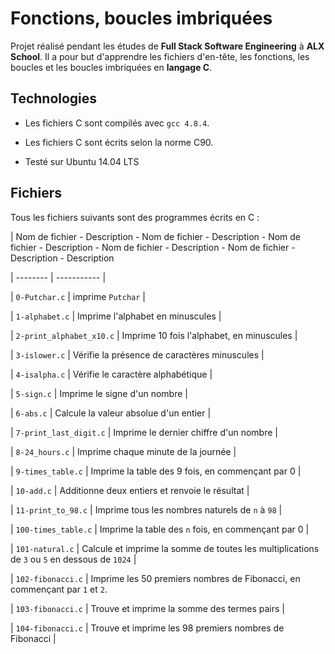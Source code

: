 # Fonctions, boucles imbriquées
		

		
Projet réalisé pendant les études de **Full Stack Software Engineering** à **ALX School**. Il a pour but d'apprendre les fichiers d'en-tête, les fonctions, les boucles et les boucles imbriquées en **langage C**.
		

		
## Technologies
		
* Les fichiers C sont compilés avec `gcc 4.8.4`.
		
* Les fichiers C sont écrits selon la norme C90.
		
* Testé sur Ubuntu 14.04 LTS
		

		
## Fichiers
		
Tous les fichiers suivants sont des programmes écrits en C :
		

		
| Nom de fichier - Description - Nom de fichier - Description - Nom de fichier - Description - Nom de fichier - Description - Nom de fichier - Description - Description
		
| -------- | ----------- |
		
| `0-Putchar.c` | imprime `Putchar` |
		
| `1-alphabet.c` | Imprime l'alphabet en minuscules |
		
| `2-print_alphabet_x10.c` | Imprime 10 fois l'alphabet, en minuscules |
		
| `3-islower.c` | Vérifie la présence de caractères minuscules |
		
| `4-isalpha.c` | Vérifie le caractère alphabétique |
		
| `5-sign.c` | Imprime le signe d'un nombre |
		
| `6-abs.c` | Calcule la valeur absolue d'un entier |
		
| `7-print_last_digit.c` | Imprime le dernier chiffre d'un nombre |
		
| `8-24_hours.c` | Imprime chaque minute de la journée |
		
| `9-times_table.c` | Imprime la table des 9 fois, en commençant par 0 |
		
| `10-add.c` | Additionne deux entiers et renvoie le résultat |
		
| `11-print_to_98.c` | Imprime tous les nombres naturels de `n` à `98` |
		
| `100-times_table.c` | Imprime la table des `n` fois, en commençant par 0 |
		
| `101-natural.c` | Calcule et imprime la somme de toutes les multiplications de `3` ou `5` en dessous de `1024` |
		
| `102-fibonacci.c` | Imprime les 50 premiers nombres de Fibonacci, en commençant par `1` et `2`.
		
| `103-fibonacci.c` | Trouve et imprime la somme des termes pairs |
		
| `104-fibonacci.c` | Trouve et imprime les 98 premiers nombres de Fibonacci |
